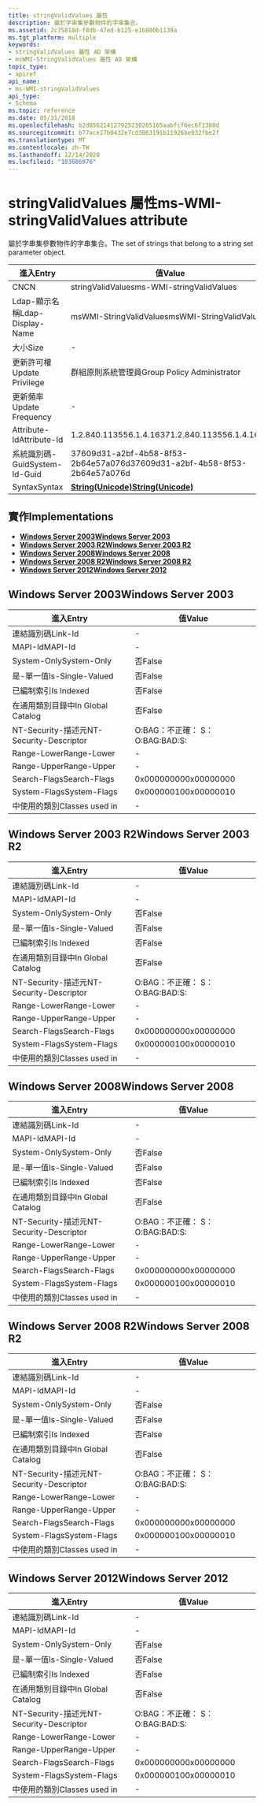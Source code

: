 ```yaml
---
title: stringValidValues 屬性
description: 屬於字串集參數物件的字串集合。
ms.assetid: 2c75818d-f8db-47ed-b125-e1b800b1139a
ms.tgt_platform: multiple
keywords:
- stringValidValues 屬性 AD 架構
- msWMI-StringValidValues 屬性 AD 架構
topic_type:
- apiref
api_name:
- ms-WMI-stringValidValues
api_type:
- Schema
ms.topic: reference
ms.date: 05/31/2018
ms.openlocfilehash: b2d056214127925230265165aabfcf6ec6f1380d
ms.sourcegitcommit: b77ace27b0432e7cd3863191b11926be032fbe2f
ms.translationtype: MT
ms.contentlocale: zh-TW
ms.lasthandoff: 12/14/2020
ms.locfileid: "103686976"
---
```

# <a name="ms-wmi-stringvalidvalues-attribute"></a><span data-ttu-id="25893-105">stringValidValues 屬性</span><span class="sxs-lookup"><span data-stu-id="25893-105">ms-WMI-stringValidValues attribute</span></span>

<span data-ttu-id="25893-106">屬於字串集參數物件的字串集合。</span><span class="sxs-lookup"><span data-stu-id="25893-106">The set of strings that belong to a string set parameter object.</span></span>



| <span data-ttu-id="25893-107">進入</span><span class="sxs-lookup"><span data-stu-id="25893-107">Entry</span></span> | <span data-ttu-id="25893-108">值</span><span class="sxs-lookup"><span data-stu-id="25893-108">Value</span></span> |
|-------------------|---------------------------------------------|
| <span data-ttu-id="25893-109">CN</span><span class="sxs-lookup"><span data-stu-id="25893-109">CN</span></span>                | <span data-ttu-id="25893-110">stringValidValues</span><span class="sxs-lookup"><span data-stu-id="25893-110">ms-WMI-stringValidValues</span></span>                    |
| <span data-ttu-id="25893-111">Ldap-顯示名稱</span><span class="sxs-lookup"><span data-stu-id="25893-111">Ldap-Display-Name</span></span> | <span data-ttu-id="25893-112">msWMI-StringValidValues</span><span class="sxs-lookup"><span data-stu-id="25893-112">msWMI-StringValidValues</span></span>                     |
| <span data-ttu-id="25893-113">大小</span><span class="sxs-lookup"><span data-stu-id="25893-113">Size</span></span>              | \-                                          |
| <span data-ttu-id="25893-114">更新許可權</span><span class="sxs-lookup"><span data-stu-id="25893-114">Update Privilege</span></span>  | <span data-ttu-id="25893-115">群組原則系統管理員</span><span class="sxs-lookup"><span data-stu-id="25893-115">Group Policy Administrator</span></span>                  |
| <span data-ttu-id="25893-116">更新頻率</span><span class="sxs-lookup"><span data-stu-id="25893-116">Update Frequency</span></span>  | \-                                          |
| <span data-ttu-id="25893-117">Attribute-Id</span><span class="sxs-lookup"><span data-stu-id="25893-117">Attribute-Id</span></span>      | <span data-ttu-id="25893-118">1.2.840.113556.1.4.1637</span><span class="sxs-lookup"><span data-stu-id="25893-118">1.2.840.113556.1.4.1637</span></span>                     |
| <span data-ttu-id="25893-119">系統識別碼-Guid</span><span class="sxs-lookup"><span data-stu-id="25893-119">System-Id-Guid</span></span>    | <span data-ttu-id="25893-120">37609d31-a2bf-4b58-8f53-2b64e57a076d</span><span class="sxs-lookup"><span data-stu-id="25893-120">37609d31-a2bf-4b58-8f53-2b64e57a076d</span></span>        |
| <span data-ttu-id="25893-121">Syntax</span><span class="sxs-lookup"><span data-stu-id="25893-121">Syntax</span></span>            | [<span data-ttu-id="25893-122">**String(Unicode)**</span><span class="sxs-lookup"><span data-stu-id="25893-122">**String(Unicode)**</span></span>](s-string-unicode.md) |



## <a name="implementations"></a><span data-ttu-id="25893-123">實作</span><span class="sxs-lookup"><span data-stu-id="25893-123">Implementations</span></span>

-   [<span data-ttu-id="25893-124">**Windows Server 2003**</span><span class="sxs-lookup"><span data-stu-id="25893-124">**Windows Server 2003**</span></span>](#windows-server-2003)
-   [<span data-ttu-id="25893-125">**Windows Server 2003 R2**</span><span class="sxs-lookup"><span data-stu-id="25893-125">**Windows Server 2003 R2**</span></span>](#windows-server-2003-r2)
-   [<span data-ttu-id="25893-126">**Windows Server 2008**</span><span class="sxs-lookup"><span data-stu-id="25893-126">**Windows Server 2008**</span></span>](#windows-server-2008)
-   [<span data-ttu-id="25893-127">**Windows Server 2008 R2**</span><span class="sxs-lookup"><span data-stu-id="25893-127">**Windows Server 2008 R2**</span></span>](#windows-server-2008-r2)
-   [<span data-ttu-id="25893-128">**Windows Server 2012**</span><span class="sxs-lookup"><span data-stu-id="25893-128">**Windows Server 2012**</span></span>](#windows-server-2012)

## <a name="windows-server-2003"></a><span data-ttu-id="25893-129">Windows Server 2003</span><span class="sxs-lookup"><span data-stu-id="25893-129">Windows Server 2003</span></span>



| <span data-ttu-id="25893-130">進入</span><span class="sxs-lookup"><span data-stu-id="25893-130">Entry</span></span> | <span data-ttu-id="25893-131">值</span><span class="sxs-lookup"><span data-stu-id="25893-131">Value</span></span> |
|------------------------|--------------|
| <span data-ttu-id="25893-132">連結識別碼</span><span class="sxs-lookup"><span data-stu-id="25893-132">Link-Id</span></span>                | \-           |
| <span data-ttu-id="25893-133">MAPI-Id</span><span class="sxs-lookup"><span data-stu-id="25893-133">MAPI-Id</span></span>                | \-           |
| <span data-ttu-id="25893-134">System-Only</span><span class="sxs-lookup"><span data-stu-id="25893-134">System-Only</span></span>            | <span data-ttu-id="25893-135">否</span><span class="sxs-lookup"><span data-stu-id="25893-135">False</span></span>        |
| <span data-ttu-id="25893-136">是-單一值</span><span class="sxs-lookup"><span data-stu-id="25893-136">Is-Single-Valued</span></span>       | <span data-ttu-id="25893-137">否</span><span class="sxs-lookup"><span data-stu-id="25893-137">False</span></span>        |
| <span data-ttu-id="25893-138">已編制索引</span><span class="sxs-lookup"><span data-stu-id="25893-138">Is Indexed</span></span>             | <span data-ttu-id="25893-139">否</span><span class="sxs-lookup"><span data-stu-id="25893-139">False</span></span>        |
| <span data-ttu-id="25893-140">在通用類別目錄中</span><span class="sxs-lookup"><span data-stu-id="25893-140">In Global Catalog</span></span>      | <span data-ttu-id="25893-141">否</span><span class="sxs-lookup"><span data-stu-id="25893-141">False</span></span>        |
| <span data-ttu-id="25893-142">NT-Security-描述元</span><span class="sxs-lookup"><span data-stu-id="25893-142">NT-Security-Descriptor</span></span> | <span data-ttu-id="25893-143">O:BAG：不正確： S：</span><span class="sxs-lookup"><span data-stu-id="25893-143">O:BAG:BAD:S:</span></span> |
| <span data-ttu-id="25893-144">Range-Lower</span><span class="sxs-lookup"><span data-stu-id="25893-144">Range-Lower</span></span>            | \-           |
| <span data-ttu-id="25893-145">Range-Upper</span><span class="sxs-lookup"><span data-stu-id="25893-145">Range-Upper</span></span>            | \-           |
| <span data-ttu-id="25893-146">Search-Flags</span><span class="sxs-lookup"><span data-stu-id="25893-146">Search-Flags</span></span>           | <span data-ttu-id="25893-147">0x00000000</span><span class="sxs-lookup"><span data-stu-id="25893-147">0x00000000</span></span>   |
| <span data-ttu-id="25893-148">System-Flags</span><span class="sxs-lookup"><span data-stu-id="25893-148">System-Flags</span></span>           | <span data-ttu-id="25893-149">0x00000010</span><span class="sxs-lookup"><span data-stu-id="25893-149">0x00000010</span></span>   |
| <span data-ttu-id="25893-150">中使用的類別</span><span class="sxs-lookup"><span data-stu-id="25893-150">Classes used in</span></span>        | \-           |



## <a name="windows-server-2003-r2"></a><span data-ttu-id="25893-151">Windows Server 2003 R2</span><span class="sxs-lookup"><span data-stu-id="25893-151">Windows Server 2003 R2</span></span>



| <span data-ttu-id="25893-152">進入</span><span class="sxs-lookup"><span data-stu-id="25893-152">Entry</span></span> | <span data-ttu-id="25893-153">值</span><span class="sxs-lookup"><span data-stu-id="25893-153">Value</span></span> |
|------------------------|--------------|
| <span data-ttu-id="25893-154">連結識別碼</span><span class="sxs-lookup"><span data-stu-id="25893-154">Link-Id</span></span>                | \-           |
| <span data-ttu-id="25893-155">MAPI-Id</span><span class="sxs-lookup"><span data-stu-id="25893-155">MAPI-Id</span></span>                | \-           |
| <span data-ttu-id="25893-156">System-Only</span><span class="sxs-lookup"><span data-stu-id="25893-156">System-Only</span></span>            | <span data-ttu-id="25893-157">否</span><span class="sxs-lookup"><span data-stu-id="25893-157">False</span></span>        |
| <span data-ttu-id="25893-158">是-單一值</span><span class="sxs-lookup"><span data-stu-id="25893-158">Is-Single-Valued</span></span>       | <span data-ttu-id="25893-159">否</span><span class="sxs-lookup"><span data-stu-id="25893-159">False</span></span>        |
| <span data-ttu-id="25893-160">已編制索引</span><span class="sxs-lookup"><span data-stu-id="25893-160">Is Indexed</span></span>             | <span data-ttu-id="25893-161">否</span><span class="sxs-lookup"><span data-stu-id="25893-161">False</span></span>        |
| <span data-ttu-id="25893-162">在通用類別目錄中</span><span class="sxs-lookup"><span data-stu-id="25893-162">In Global Catalog</span></span>      | <span data-ttu-id="25893-163">否</span><span class="sxs-lookup"><span data-stu-id="25893-163">False</span></span>        |
| <span data-ttu-id="25893-164">NT-Security-描述元</span><span class="sxs-lookup"><span data-stu-id="25893-164">NT-Security-Descriptor</span></span> | <span data-ttu-id="25893-165">O:BAG：不正確： S：</span><span class="sxs-lookup"><span data-stu-id="25893-165">O:BAG:BAD:S:</span></span> |
| <span data-ttu-id="25893-166">Range-Lower</span><span class="sxs-lookup"><span data-stu-id="25893-166">Range-Lower</span></span>            | \-           |
| <span data-ttu-id="25893-167">Range-Upper</span><span class="sxs-lookup"><span data-stu-id="25893-167">Range-Upper</span></span>            | \-           |
| <span data-ttu-id="25893-168">Search-Flags</span><span class="sxs-lookup"><span data-stu-id="25893-168">Search-Flags</span></span>           | <span data-ttu-id="25893-169">0x00000000</span><span class="sxs-lookup"><span data-stu-id="25893-169">0x00000000</span></span>   |
| <span data-ttu-id="25893-170">System-Flags</span><span class="sxs-lookup"><span data-stu-id="25893-170">System-Flags</span></span>           | <span data-ttu-id="25893-171">0x00000010</span><span class="sxs-lookup"><span data-stu-id="25893-171">0x00000010</span></span>   |
| <span data-ttu-id="25893-172">中使用的類別</span><span class="sxs-lookup"><span data-stu-id="25893-172">Classes used in</span></span>        | \-           |



## <a name="windows-server-2008"></a><span data-ttu-id="25893-173">Windows Server 2008</span><span class="sxs-lookup"><span data-stu-id="25893-173">Windows Server 2008</span></span>



| <span data-ttu-id="25893-174">進入</span><span class="sxs-lookup"><span data-stu-id="25893-174">Entry</span></span> | <span data-ttu-id="25893-175">值</span><span class="sxs-lookup"><span data-stu-id="25893-175">Value</span></span> |
|------------------------|--------------|
| <span data-ttu-id="25893-176">連結識別碼</span><span class="sxs-lookup"><span data-stu-id="25893-176">Link-Id</span></span>                | \-           |
| <span data-ttu-id="25893-177">MAPI-Id</span><span class="sxs-lookup"><span data-stu-id="25893-177">MAPI-Id</span></span>                | \-           |
| <span data-ttu-id="25893-178">System-Only</span><span class="sxs-lookup"><span data-stu-id="25893-178">System-Only</span></span>            | <span data-ttu-id="25893-179">否</span><span class="sxs-lookup"><span data-stu-id="25893-179">False</span></span>        |
| <span data-ttu-id="25893-180">是-單一值</span><span class="sxs-lookup"><span data-stu-id="25893-180">Is-Single-Valued</span></span>       | <span data-ttu-id="25893-181">否</span><span class="sxs-lookup"><span data-stu-id="25893-181">False</span></span>        |
| <span data-ttu-id="25893-182">已編制索引</span><span class="sxs-lookup"><span data-stu-id="25893-182">Is Indexed</span></span>             | <span data-ttu-id="25893-183">否</span><span class="sxs-lookup"><span data-stu-id="25893-183">False</span></span>        |
| <span data-ttu-id="25893-184">在通用類別目錄中</span><span class="sxs-lookup"><span data-stu-id="25893-184">In Global Catalog</span></span>      | <span data-ttu-id="25893-185">否</span><span class="sxs-lookup"><span data-stu-id="25893-185">False</span></span>        |
| <span data-ttu-id="25893-186">NT-Security-描述元</span><span class="sxs-lookup"><span data-stu-id="25893-186">NT-Security-Descriptor</span></span> | <span data-ttu-id="25893-187">O:BAG：不正確： S：</span><span class="sxs-lookup"><span data-stu-id="25893-187">O:BAG:BAD:S:</span></span> |
| <span data-ttu-id="25893-188">Range-Lower</span><span class="sxs-lookup"><span data-stu-id="25893-188">Range-Lower</span></span>            | \-           |
| <span data-ttu-id="25893-189">Range-Upper</span><span class="sxs-lookup"><span data-stu-id="25893-189">Range-Upper</span></span>            | \-           |
| <span data-ttu-id="25893-190">Search-Flags</span><span class="sxs-lookup"><span data-stu-id="25893-190">Search-Flags</span></span>           | <span data-ttu-id="25893-191">0x00000000</span><span class="sxs-lookup"><span data-stu-id="25893-191">0x00000000</span></span>   |
| <span data-ttu-id="25893-192">System-Flags</span><span class="sxs-lookup"><span data-stu-id="25893-192">System-Flags</span></span>           | <span data-ttu-id="25893-193">0x00000010</span><span class="sxs-lookup"><span data-stu-id="25893-193">0x00000010</span></span>   |
| <span data-ttu-id="25893-194">中使用的類別</span><span class="sxs-lookup"><span data-stu-id="25893-194">Classes used in</span></span>        | \-           |



## <a name="windows-server-2008-r2"></a><span data-ttu-id="25893-195">Windows Server 2008 R2</span><span class="sxs-lookup"><span data-stu-id="25893-195">Windows Server 2008 R2</span></span>



| <span data-ttu-id="25893-196">進入</span><span class="sxs-lookup"><span data-stu-id="25893-196">Entry</span></span> | <span data-ttu-id="25893-197">值</span><span class="sxs-lookup"><span data-stu-id="25893-197">Value</span></span> |
|------------------------|--------------|
| <span data-ttu-id="25893-198">連結識別碼</span><span class="sxs-lookup"><span data-stu-id="25893-198">Link-Id</span></span>                | \-           |
| <span data-ttu-id="25893-199">MAPI-Id</span><span class="sxs-lookup"><span data-stu-id="25893-199">MAPI-Id</span></span>                | \-           |
| <span data-ttu-id="25893-200">System-Only</span><span class="sxs-lookup"><span data-stu-id="25893-200">System-Only</span></span>            | <span data-ttu-id="25893-201">否</span><span class="sxs-lookup"><span data-stu-id="25893-201">False</span></span>        |
| <span data-ttu-id="25893-202">是-單一值</span><span class="sxs-lookup"><span data-stu-id="25893-202">Is-Single-Valued</span></span>       | <span data-ttu-id="25893-203">否</span><span class="sxs-lookup"><span data-stu-id="25893-203">False</span></span>        |
| <span data-ttu-id="25893-204">已編制索引</span><span class="sxs-lookup"><span data-stu-id="25893-204">Is Indexed</span></span>             | <span data-ttu-id="25893-205">否</span><span class="sxs-lookup"><span data-stu-id="25893-205">False</span></span>        |
| <span data-ttu-id="25893-206">在通用類別目錄中</span><span class="sxs-lookup"><span data-stu-id="25893-206">In Global Catalog</span></span>      | <span data-ttu-id="25893-207">否</span><span class="sxs-lookup"><span data-stu-id="25893-207">False</span></span>        |
| <span data-ttu-id="25893-208">NT-Security-描述元</span><span class="sxs-lookup"><span data-stu-id="25893-208">NT-Security-Descriptor</span></span> | <span data-ttu-id="25893-209">O:BAG：不正確： S：</span><span class="sxs-lookup"><span data-stu-id="25893-209">O:BAG:BAD:S:</span></span> |
| <span data-ttu-id="25893-210">Range-Lower</span><span class="sxs-lookup"><span data-stu-id="25893-210">Range-Lower</span></span>            | \-           |
| <span data-ttu-id="25893-211">Range-Upper</span><span class="sxs-lookup"><span data-stu-id="25893-211">Range-Upper</span></span>            | \-           |
| <span data-ttu-id="25893-212">Search-Flags</span><span class="sxs-lookup"><span data-stu-id="25893-212">Search-Flags</span></span>           | <span data-ttu-id="25893-213">0x00000000</span><span class="sxs-lookup"><span data-stu-id="25893-213">0x00000000</span></span>   |
| <span data-ttu-id="25893-214">System-Flags</span><span class="sxs-lookup"><span data-stu-id="25893-214">System-Flags</span></span>           | <span data-ttu-id="25893-215">0x00000010</span><span class="sxs-lookup"><span data-stu-id="25893-215">0x00000010</span></span>   |
| <span data-ttu-id="25893-216">中使用的類別</span><span class="sxs-lookup"><span data-stu-id="25893-216">Classes used in</span></span>        | \-           |



## <a name="windows-server-2012"></a><span data-ttu-id="25893-217">Windows Server 2012</span><span class="sxs-lookup"><span data-stu-id="25893-217">Windows Server 2012</span></span>



| <span data-ttu-id="25893-218">進入</span><span class="sxs-lookup"><span data-stu-id="25893-218">Entry</span></span> | <span data-ttu-id="25893-219">值</span><span class="sxs-lookup"><span data-stu-id="25893-219">Value</span></span> |
|------------------------|--------------|
| <span data-ttu-id="25893-220">連結識別碼</span><span class="sxs-lookup"><span data-stu-id="25893-220">Link-Id</span></span>                | \-           |
| <span data-ttu-id="25893-221">MAPI-Id</span><span class="sxs-lookup"><span data-stu-id="25893-221">MAPI-Id</span></span>                | \-           |
| <span data-ttu-id="25893-222">System-Only</span><span class="sxs-lookup"><span data-stu-id="25893-222">System-Only</span></span>            | <span data-ttu-id="25893-223">否</span><span class="sxs-lookup"><span data-stu-id="25893-223">False</span></span>        |
| <span data-ttu-id="25893-224">是-單一值</span><span class="sxs-lookup"><span data-stu-id="25893-224">Is-Single-Valued</span></span>       | <span data-ttu-id="25893-225">否</span><span class="sxs-lookup"><span data-stu-id="25893-225">False</span></span>        |
| <span data-ttu-id="25893-226">已編制索引</span><span class="sxs-lookup"><span data-stu-id="25893-226">Is Indexed</span></span>             | <span data-ttu-id="25893-227">否</span><span class="sxs-lookup"><span data-stu-id="25893-227">False</span></span>        |
| <span data-ttu-id="25893-228">在通用類別目錄中</span><span class="sxs-lookup"><span data-stu-id="25893-228">In Global Catalog</span></span>      | <span data-ttu-id="25893-229">否</span><span class="sxs-lookup"><span data-stu-id="25893-229">False</span></span>        |
| <span data-ttu-id="25893-230">NT-Security-描述元</span><span class="sxs-lookup"><span data-stu-id="25893-230">NT-Security-Descriptor</span></span> | <span data-ttu-id="25893-231">O:BAG：不正確： S：</span><span class="sxs-lookup"><span data-stu-id="25893-231">O:BAG:BAD:S:</span></span> |
| <span data-ttu-id="25893-232">Range-Lower</span><span class="sxs-lookup"><span data-stu-id="25893-232">Range-Lower</span></span>            | \-           |
| <span data-ttu-id="25893-233">Range-Upper</span><span class="sxs-lookup"><span data-stu-id="25893-233">Range-Upper</span></span>            | \-           |
| <span data-ttu-id="25893-234">Search-Flags</span><span class="sxs-lookup"><span data-stu-id="25893-234">Search-Flags</span></span>           | <span data-ttu-id="25893-235">0x00000000</span><span class="sxs-lookup"><span data-stu-id="25893-235">0x00000000</span></span>   |
| <span data-ttu-id="25893-236">System-Flags</span><span class="sxs-lookup"><span data-stu-id="25893-236">System-Flags</span></span>           | <span data-ttu-id="25893-237">0x00000010</span><span class="sxs-lookup"><span data-stu-id="25893-237">0x00000010</span></span>   |
| <span data-ttu-id="25893-238">中使用的類別</span><span class="sxs-lookup"><span data-stu-id="25893-238">Classes used in</span></span>        | \-           |



 

 




